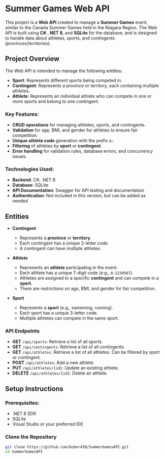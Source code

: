 # Summer Games Web API

This project is a **Web API** created to manage a **Summer Games** event, similar to the Canada Summer Games held in the Niagara Region. The Web API is built using **C#**, **.NET 8**, and **SQLite** for the database, and is designed to handle data about athletes, sports, and contingents (provinces/territories).

## Project Overview

The Web API is intended to manage the following entities:
- **Sport**: Represents different sports being competed in.
- **Contingent**: Represents a province or territory, each containing multiple athletes.
- **Athlete**: Represents an individual athlete who can compete in one or more sports and belong to one contingent.

### Key Features:
- **CRUD operations** for managing athletes, sports, and contingents.
- **Validation** for age, BMI, and gender for athletes to ensure fair competition.
- **Unique athlete code** generation with the prefix `A:`.
- **Filtering** of athletes by **sport** or **contingent**.
- **Error handling** for validation rules, database errors, and concurrency issues.

### Technologies Used:
- **Backend**: C#, .NET 8
- **Database**: SQLite
- **API Documentation**: Swagger for API testing and documentation
- **Authentication**: Not included in this version, but can be added as needed

## Entities

- **Contingent**
  - Represents a **province** or **territory**.
  - Each contingent has a unique 2-letter code.
  - A contingent can have multiple athletes.
  
- **Athlete**
  - Represents an **athlete** participating in the event.
  - Each athlete has a unique 7-digit code (e.g., `A:1234567`).
  - Athletes are assigned to a specific **contingent** and can compete in a **sport**.
  - There are restrictions on age, BMI, and gender for fair competition.

- **Sport**
  - Represents a **sport** (e.g., swimming, running).
  - Each sport has a unique 3-letter code.
  - Multiple athletes can compete in the same sport.

### API Endpoints
- **GET** `/api/sports`: Retrieve a list of all sports.
- **GET** `/api/contingents`: Retrieve a list of all contingents.
- **GET** `/api/athletes`: Retrieve a list of all athletes. Can be filtered by sport or contingent.
- **POST** `/api/athletes`: Add a new athlete.
- **PUT** `/api/athletes/{id}`: Update an existing athlete.
- **DELETE** `/api/athletes/{id}`: Delete an athlete.

## Setup Instructions

### Prerequisites:
- .NET 8 SDK
- SQLite
- Visual Studio or your preferred IDE

### Clone the Repository
```bash
git clone https://github.com/Guber430/SummerGamesAPI.git
cd SummerGamesAPI
